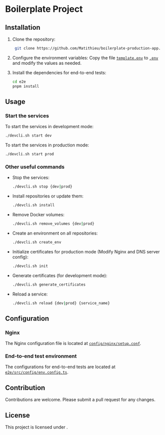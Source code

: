 # Boilerplate Project

## Installation

1. Clone the repository:

   ```sh
    git clone https://github.com/Matithieu/boilerplate-production-app.git
   ```

2. Configure the environment variables:
   Copy the file [`template.env`](command:_github.copilot.openRelativePath?%5B%7B%22scheme%22%3A%22file%22%2C%22authority%22%3A%22%22%2C%22path%22%3A%22%2FUsers%2Fmathieu.yahiaamar%2FPerso%2Fboilerplate-production-app%2Ftemplate.env%22%2C%22query%22%3A%22%22%2C%22fragment%22%3A%22%22%7D%2C%22e267c601-5969-4b5b-9edb-ade0a8d97d9e%22%5D "./template.env") to [`.env`](command:_github.copilot.openRelativePath?%5B%7B%22scheme%22%3A%22file%22%2C%22authority%22%3A%22%22%2C%22path%22%3A%22%2FUsers%2Fmathieu.yahiaamar%2FPerso%2FInfoCompanies-Meta%2F.env%22%2C%22query%22%3A%22%22%2C%22fragment%22%3A%22%22%7D%2C%22e267c601-5969-4b5b-9edb-ade0a8d97d9e%22%5D "/.env") and modify the values as needed.

3. Install the dependencies for end-to-end tests:
   ```sh
   cd e2e
   pnpm install
   ```

## Usage

### Start the services

To start the services in development mode:

```sh
./devcli.sh start dev
```

To start the services in production mode:

```sh
./devcli.sh start prod
```

### Other useful commands

- Stop the services:

  ```sh
  ./devcli.sh stop {dev|prod}
  ```

- Install repositories or update them:

  ```sh
  ./devcli.sh install
  ```

- Remove Docker volumes:

  ```sh
  ./devcli.sh remove_volumes {dev|prod}
  ```

- Create an environment on all repositories:

  ```sh
  ./devcli.sh create_env
  ```

- Initialize certificates for production mode (Modify Nginx and DNS server config):

  ```sh
  ./devcli.sh init
  ```

- Generate certificates (for development mode):

  ```sh
  ./devcli.sh generate_certificates
  ```

- Reload a service:
  ```sh
  ./devcli.sh reload {dev|prod} {service_name}
  ```

## Configuration

### Nginx

The Nginx configuration file is located at [`config/nginx/setup.conf`](command:_github.copilot.openRelativePath?%5B%7B%22scheme%22%3A%22file%22%2C%22authority%22%3A%22%22%2C%22path%22%3A%22%2FUsers%2Fmathieu.yahiaamar%2FPerso%2Fboilerplate-production-app%2Fconfig%2Fnginx%2Fsetup.conf%22%2C%22query%22%3A%22%22%2C%22fragment%22%3A%22%22%7D%2C%22e267c601-5969-4b5b-9edb-ade0a8d97d9e%22%5D "./config/nginx/setup.conf").

### End-to-end test environment

The configurations for end-to-end tests are located at [`e2e/src/config/env.config.ts`](command:_github.copilot.openRelativePath?%5B%7B%22scheme%22%3A%22file%22%2C%22authority%22%3A%22%22%2C%22path%22%3A%22%2FUsers%2Fmathieu.yahiaamar%2FPerso%2Fboilerplate-production-app%2Fe2e%2Fsrc%2Fconfig%2Fenv.config.ts%22%2C%22query%22%3A%22%22%2C%22fragment%22%3A%22%22%7D%2C%22e267c601-5969-4b5b-9edb-ade0a8d97d9e%22%5D "./e2e/src/config/env.config.ts").

## Contribution

Contributions are welcome. Please submit a pull request for any changes.

## License

This project is licensed under .

```

```
